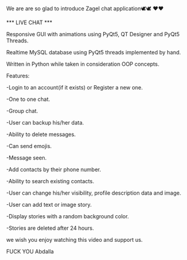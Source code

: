 We are are so glad to introduce Zagel chat application🕊️🕊️ ❤️❤️

*** LIVE CHAT ***

Responsive GUI with animations using PyQt5, QT Designer and PyQt5 Threads.

Realtime MySQL database using PyQt5 threads implemented by hand.

Written in Python while taken in consideration OOP concepts.

Features:

-Login to an account(if it exists) or Register a new one.

-One to one chat.

-Group chat.

-User can backup his/her data.

-Ability to delete messages.

-Can send emojis.

-Message seen.

-Add contacts by their phone number.

-Ability to search existing contacts.

-User can change his/her visibility, profile description data and image.

-User can add text or image story.

-Display stories with a random background color.

-Stories are deleted after 24 hours.

we wish you enjoy watching this video and support us.

FUCK YOU Abdalla

